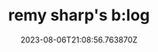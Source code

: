 ---
title: "remy sharp's b:log"
category: "IndieWeb & Personal Blogs"
site_url: https://remysharp.com
feed_url: https://remysharp.com/feed.xml
date: 2023-08-06T21:08:56.763870Z
domain: remysharp.com

---